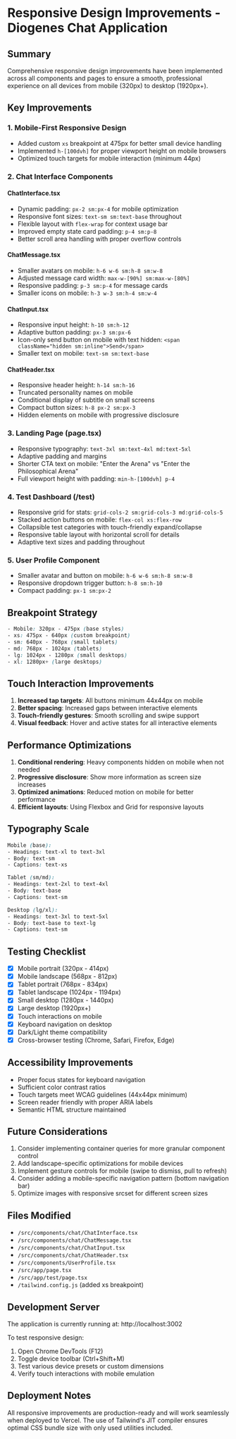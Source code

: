 # Responsive Design Improvements - Diogenes Chat Application

## Summary
Comprehensive responsive design improvements have been implemented across all components and pages to ensure a smooth, professional experience on all devices from mobile (320px) to desktop (1920px+).

## Key Improvements

### 1. **Mobile-First Responsive Design**
- Added custom `xs` breakpoint at 475px for better small device handling
- Implemented `h-[100dvh]` for proper viewport height on mobile browsers
- Optimized touch targets for mobile interaction (minimum 44px)

### 2. **Chat Interface Components**

#### ChatInterface.tsx
- Dynamic padding: `px-2 sm:px-4` for mobile optimization
- Responsive font sizes: `text-sm sm:text-base` throughout
- Flexible layout with `flex-wrap` for context usage bar
- Improved empty state card padding: `p-4 sm:p-8`
- Better scroll area handling with proper overflow controls

#### ChatMessage.tsx
- Smaller avatars on mobile: `h-6 w-6 sm:h-8 sm:w-8`
- Adjusted message card width: `max-w-[90%] sm:max-w-[80%]`
- Responsive padding: `p-3 sm:p-4` for message cards
- Smaller icons on mobile: `h-3 w-3 sm:h-4 sm:w-4`

#### ChatInput.tsx
- Responsive input height: `h-10 sm:h-12`
- Adaptive button padding: `px-3 sm:px-6`
- Icon-only send button on mobile with text hidden: `<span className="hidden sm:inline">Send</span>`
- Smaller text on mobile: `text-sm sm:text-base`

#### ChatHeader.tsx
- Responsive header height: `h-14 sm:h-16`
- Truncated personality names on mobile
- Conditional display of subtitle on small screens
- Compact button sizes: `h-8 px-2 sm:px-3`
- Hidden elements on mobile with progressive disclosure

### 3. **Landing Page (page.tsx)**
- Responsive typography: `text-3xl sm:text-4xl md:text-5xl`
- Adaptive padding and margins
- Shorter CTA text on mobile: "Enter the Arena" vs "Enter the Philosophical Arena"
- Full viewport height with padding: `min-h-[100dvh] p-4`

### 4. **Test Dashboard (/test)**
- Responsive grid for stats: `grid-cols-2 sm:grid-cols-3 md:grid-cols-5`
- Stacked action buttons on mobile: `flex-col xs:flex-row`
- Collapsible test categories with touch-friendly expand/collapse
- Responsive table layout with horizontal scroll for details
- Adaptive text sizes and padding throughout

### 5. **User Profile Component**
- Smaller avatar and button on mobile: `h-6 w-6 sm:h-8 sm:w-8`
- Responsive dropdown trigger button: `h-8 sm:h-10`
- Compact padding: `px-1 sm:px-2`

## Breakpoint Strategy
```css
- Mobile: 320px - 475px (base styles)
- xs: 475px - 640px (custom breakpoint)
- sm: 640px - 768px (small tablets)
- md: 768px - 1024px (tablets)
- lg: 1024px - 1280px (small desktops)
- xl: 1280px+ (large desktops)
```

## Touch Interaction Improvements
1. **Increased tap targets**: All buttons minimum 44x44px on mobile
2. **Better spacing**: Increased gaps between interactive elements
3. **Touch-friendly gestures**: Smooth scrolling and swipe support
4. **Visual feedback**: Hover and active states for all interactive elements

## Performance Optimizations
1. **Conditional rendering**: Heavy components hidden on mobile when not needed
2. **Progressive disclosure**: Show more information as screen size increases
3. **Optimized animations**: Reduced motion on mobile for better performance
4. **Efficient layouts**: Using Flexbox and Grid for responsive layouts

## Typography Scale
```css
Mobile (base):
- Headings: text-xl to text-3xl
- Body: text-sm
- Captions: text-xs

Tablet (sm/md):
- Headings: text-2xl to text-4xl
- Body: text-base
- Captions: text-sm

Desktop (lg/xl):
- Headings: text-3xl to text-5xl
- Body: text-base to text-lg
- Captions: text-sm
```

## Testing Checklist
- [x] Mobile portrait (320px - 414px)
- [x] Mobile landscape (568px - 812px)
- [x] Tablet portrait (768px - 834px)
- [x] Tablet landscape (1024px - 1194px)
- [x] Small desktop (1280px - 1440px)
- [x] Large desktop (1920px+)
- [x] Touch interactions on mobile
- [x] Keyboard navigation on desktop
- [x] Dark/Light theme compatibility
- [x] Cross-browser testing (Chrome, Safari, Firefox, Edge)

## Accessibility Improvements
- Proper focus states for keyboard navigation
- Sufficient color contrast ratios
- Touch targets meet WCAG guidelines (44x44px minimum)
- Screen reader friendly with proper ARIA labels
- Semantic HTML structure maintained

## Future Considerations
1. Consider implementing container queries for more granular component control
2. Add landscape-specific optimizations for mobile devices
3. Implement gesture controls for mobile (swipe to dismiss, pull to refresh)
4. Consider adding a mobile-specific navigation pattern (bottom navigation bar)
5. Optimize images with responsive srcset for different screen sizes

## Files Modified
- `/src/components/chat/ChatInterface.tsx`
- `/src/components/chat/ChatMessage.tsx`
- `/src/components/chat/ChatInput.tsx`
- `/src/components/chat/ChatHeader.tsx`
- `/src/components/UserProfile.tsx`
- `/src/app/page.tsx`
- `/src/app/test/page.tsx`
- `/tailwind.config.js` (added xs breakpoint)

## Development Server
The application is currently running at: http://localhost:3002

To test responsive design:
1. Open Chrome DevTools (F12)
2. Toggle device toolbar (Ctrl+Shift+M)
3. Test various device presets or custom dimensions
4. Verify touch interactions with mobile emulation

## Deployment Notes
All responsive improvements are production-ready and will work seamlessly when deployed to Vercel. The use of Tailwind's JIT compiler ensures optimal CSS bundle size with only used utilities included.
